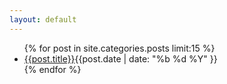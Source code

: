```yaml
---
layout: default
---
```


<ul class="clean-list">
{% for post in site.categories.posts limit:15 %}
  <li><a href="{{post.url}}" >{{post.title}}</a><span class="post-date-archive">{{post.date | date: "%b %d %Y" }} </span></li>
{% endfor %}
</ul>
